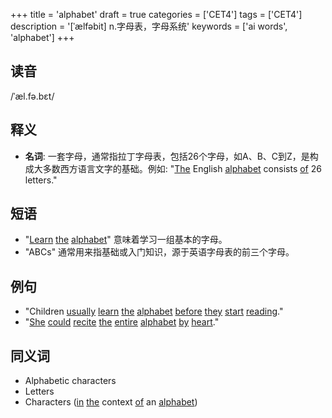 +++
title = 'alphabet'
draft = true
categories = ['CET4']
tags = ['CET4']
description = '[ˈælfəbit] n.字母表，字母系统'
keywords = ['ai words', 'alphabet']
+++

## 读音
/ˈæl.fə.bɛt/

## 释义
- **名词**: 一套字母，通常指拉丁字母表，包括26个字母，如A、B、C到Z，是构成大多数西方语言文字的基础。例如: "[The](/post/the/) English [alphabet](/post/alphabet/) consists [of](/post/of/) 26 letters."

## 短语
- "[Learn](/post/learn/) [the](/post/the/) [alphabet](/post/alphabet/)" 意味着学习一组基本的字母。
- "ABCs" 通常用来指基础或入门知识，源于英语字母表的前三个字母。

## 例句
- "Children [usually](/post/usually/) [learn](/post/learn/) [the](/post/the/) [alphabet](/post/alphabet/) [before](/post/before/) [they](/post/they/) [start](/post/start/) [reading](/post/reading/)."
- "[She](/post/she/) [could](/post/could/) [recite](/post/recite/) [the](/post/the/) [entire](/post/entire/) [alphabet](/post/alphabet/) [by](/post/by/) [heart](/post/heart/)."

## 同义词
- Alphabetic characters
- Letters
- Characters ([in](/post/in/) [the](/post/the/) context [of](/post/of/) an [alphabet](/post/alphabet/))
